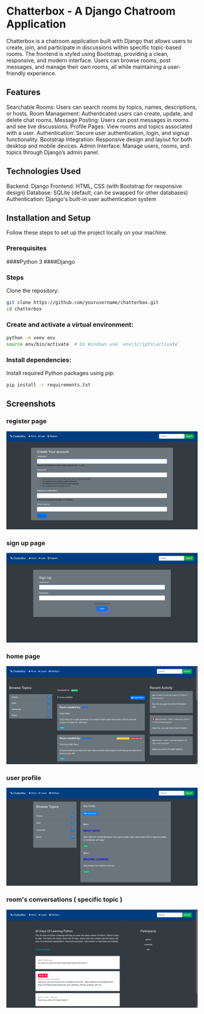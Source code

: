 # Chatterbox - A Django Chatroom Application
Chatterbox is a chatroom application built with Django that allows users to create, join, and participate in discussions within specific topic-based rooms. The frontend is styled using Bootstrap, providing a clean, responsive, and modern interface. Users can browse rooms, post messages, and manage their own rooms, all while maintaining a user-friendly experience.

## Features
Searchable Rooms: Users can search rooms by topics, names, descriptions, or hosts.
Room Management: Authenticated users can create, update, and delete chat rooms.
Message Posting: Users can post messages in rooms and see live discussions.
Profile Pages: View rooms and topics associated with a user.
Authentication: Secure user authentication, login, and signup functionality.
Bootstrap Integration: Responsive design and layout for both desktop and mobile devices.
Admin Interface: Manage users, rooms, and topics through Django’s admin panel.

## Technologies Used
Backend: Django
Frontend: HTML, CSS (with Bootstrap for responsive design)
Database: SQLite (default, can be swapped for other databases)
Authentication: Django's built-in user authentication system

## Installation and Setup
Follow these steps to set up the project locally on your machine.

### Prerequisites
####Python 3
####Django

### Steps
Clone the repository:
```bash
git clone https://github.com/yourusername/chatterbox.git
cd chatterbox
```
### Create and activate a virtual environment:

```bash
python -m venv env
source env/bin/activate  # On Windows use `env\Scripts\activate`
```
### Install dependencies:

Install required Python packages using pip:

```bash
pip install -r requirements.txt
```
## Screenshots
### register page
![HOME!](screenshots/chat_room-register.png)
### sign up page
![HOME!](screenshots/chat-room_signup.png)
### home page
![HOME!](screenshots/chat-room.png)
### user profile
![HOME!](screenshots/chat-room_profile-user.png)
### room's conversations ( specific topic )
![HOME!](screenshots/chat_room-conversation.png)
